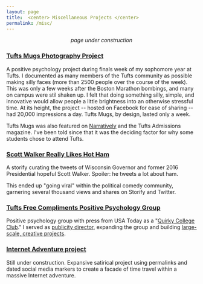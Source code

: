```yaml
---
layout: page
title:  <center> Miscellaneous Projects </center>
permalink: /misc/
---
```


<center><i>page under construction</i></center>

### [Tufts Mugs Photography Project](http://www.facebook.com/tuftsmugs)  
A positive psychology project during finals week of my sophomore year at Tufts. I documented as many members of the Tufts community as possible making silly faces (more than 2500 people over the course of the week). This was only a few weeks after the Boston Marathon bombings, and many on campus were stil shaken up. I felt that doing something silly, simple, and innovative would allow people a little brightness into an otherwise stressful time. At its height, the project -- hosted on Facebook for ease of sharing -- had 20,000 impressions a day. Tufts Mugs, by design, lasted only a week.

Tufts Mugs was also featured on [Narratively](http://narrative.ly/stories/wipe-that-final-off-your-face/) and the Tufts Admissions magazine. I've been told since that it was the deciding factor for why some students chose to attend Tufts.  

### [Scott Walker Really Likes Hot Ham](https://storify.com/GrahamStarr/scott-walker-really-likes-hot-ham)  
A storify curating the tweets of Wisconsin Governor and former 2016 Presidential hopeful Scott Walker. Spoiler: he tweets a lot about ham.

This ended up "going viral" within the political comedy community, garnering several thousand views and shares on Storify and Twitter.  

### [Tufts Free Compliments Positive Psychology Group](https://www.facebook.com/tuftsfreecompliments)  
Positive psychology group with press from USA Today as a "[Quirky College Club](http://college.usatoday.com/2012/11/19/6-quirky-college-clubs/)." I served as [publicity director](http://tuftsdaily.com/news/2012/11/30/tufts-free-compliments-helps-promote-positive-psychology-on-facebook/), expanding the group and building [large-scale, creative projects](http://i.imgur.com/TrAS0BO.jpg).  

### [Internet Adventure project](http://portfolio.gstarr.me/)   
Still under construction. Expansive satirical project using permalinks and dated social media markers to create a facade of time travel within a massive Internet adventure.  


